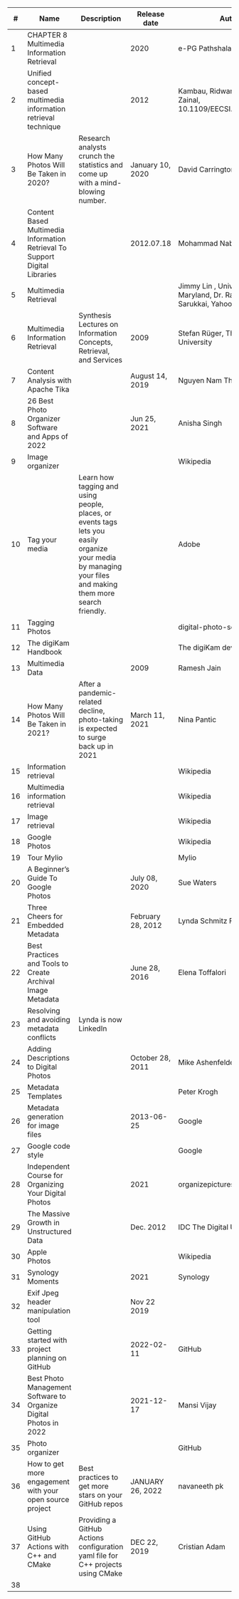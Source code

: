 | # | Name                 | Description           | Release date           |  Author                 | Source        |
| - | ---------------------|---------------------- |----------------------- | ----------------------- |:-------------:|
| 1 | CHAPTER 8 Multimedia Information Retrieval   |  |  2020 | e-PG Pathshala | [Web](http://epgp.inflibnet.ac.in/epgpdata/uploads/epgp_content/library_and_information_science/information_storage_and_retrieval/09._multimedia_information_retrieval/et/4292_et_8.pdf)|
| 2 | Unified concept-based multimedia information retrieval technique |  |  2012 | Kambau, Ridwan, Hasibuan, Zainal, 10.1109/EECSI.2017.8239086 | book |
| 3 | How Many Photos Will Be Taken in 2020? | Research analysts crunch the statistics and come up with a mind-blowing number. |  January 10, 2020 | David Carrington | [Web](https://blog.mylio.com/how-many-photos-will-be-taken-in-2020/) |
| 4 | Content Based Multimedia Information Retrieval To Support Digital Libraries |  |  2012.07.18 | Mohammad Nabil Almunawar | Magazine |
| 5 | Multimedia Retrieval |  |  | Jimmy Lin , University of Maryland, Dr. Ramesh R. Sarukkai, Yahoo! Search | [Slides](https://www.ccs.neu.edu/home/jaa/CSG339.06F/Lectures/multimedia.pdf) |
| 6 | Multimedia Information Retrieval | Synthesis Lectures on Information Concepts, Retrieval, and Services | 2009 | Stefan Rüger, The Open University | [Book](https://www.morganclaypool.com/doi/abs/10.2200/S00244ED1V01Y200912ICR010) |
| 7 | Content Analysis with Apache Tika | | August 14, 2019 | Nguyen Nam Thai | [Web](https://www.baeldung.com/apache-tika) |
| 8 | 26 Best Photo Organizer Software and Apps of 2022 | | Jun 25, 2021 | Anisha Singh | [Web](https://www.pixpa.com/blog/photo-organiser) |
| 9 | Image organizer      | | | Wikipedia | [Web](https://en.wikipedia.org/wiki/Image_organizer) |
|10 | Tag your media       |Learn how tagging and using people, places, or events tags lets you easily organize your media by managing your files and making them more search friendly.| |Adobe |[Web](https://helpx.adobe.com/elements-organizer/using/tag-media.html) |
|11 | Tagging Photos       | | | digital-photo-secrets|[Web](https://www.digital-photo-secrets.com/tip/63/tagging-photos/)|
|12 | The digiKam Handbook | | | The digiKam developers team | [Web](https://docs.kde.org/trunk5/en/digikam-doc/digikam/index.html) |
|13 | Multimedia Data      | | 2009 | Ramesh Jain | [Web](https://link.springer.com/referenceworkentry/10.1007%2F978-0-387-39940-9_1008) |
|14 | How Many Photos Will Be Taken in 2021? |After a pandemic-related decline, photo-taking is expected to surge back up in 2021| March 11, 2021 |Nina Pantic|[Web](https://blog.mylio.com/how-many-photos-will-be-taken-in-2021-stats/)|
|15 | Information retrieval| | |Wikipedia |[Web](https://en.wikipedia.org/wiki/Information_retrieval)|
|16 | Multimedia information retrieval | | | Wikipedia |[Web](https://en.wikipedia.org/wiki/Multimedia_information_retrieval)|
|17 | Image retrieval      | | | Wikipedia |[Web](https://en.wikipedia.org/wiki/Image_retrieval)|
|18 | Google Photos        | | | Wikipedia|[Web](https://en.wikipedia.org/wiki/Google_Photos)|
|19 | Tour Mylio           | | |Mylio |[Web](https://mylio.com/) |
|20 | A Beginner’s Guide To Google Photos | | July 08, 2020 |Sue Waters |[Web](https://www.theedublogger.com/google-photos-guide/) |
|21 | Three Cheers for Embedded Metadata| | February 28, 2012|Lynda Schmitz Funrig |[Web](https://siarchives.si.edu/blog/three-cheers-embedded-metadata) |
|22 | Best Practices and Tools to Create Archival Image Metadata| |June 28, 2016 |Elena Toffalori |[Web](https://digitalarch.org/blog/2017/4/7/ykag6k2fvln7g1j02923n0c7zdrryg) |
|23 | Resolving and avoiding metadata conflicts| Lynda is now LinkedIn| | |[Web](https://www.lynda.com/Lightroom-tutorials/Resolving-avoiding-metadata-conflicts/447237/485677-4.html) |
|24 | Adding Descriptions to Digital Photos | |October 28, 2011|Mike Ashenfelder |[Web](https://blogs.loc.gov/thesignal/2011/10/mission-possible-an-easy-way-to-add-descriptions-to-digital-photos/) |
|25 | Metadata Templates | | |Peter Krogh |[Web](https://dpbestflow.org/metadata/metadata-templates) |
|26 | Metadata generation for image files | | 2013-06-25 |Google|[Patent](https://patents.google.com/patent/US8473525)|
|27 | Google code style | | |Google |[Web](https://google.github.io/styleguide/)|
|28 | Independent Course for Organizing Your Digital Photos | | 2021 | organizepictures |[Web](https://www.organizepictures.com/organize-digital-photos-course) |
|29 | The Massive Growth in Unstructured Data | | Dec. 2012 |IDC The Digital Universe |[Web](https://www.researchgate.net/figure/The-Massive-Growth-in-Unstructured-Data-Source-IDC-The-Digital-Universe-Dec-2012_fig1_322058724) |
|30 | Apple Photos | | | Wikipedia |[Web](https://en.wikipedia.org/wiki/Apple_Photos) |
|31 | Synology Moments | |2021 |Synology |[Web](https://www.synology.com/en-global/dsm/feature/moments)|
|32 | Exif Jpeg header manipulation tool | |Nov 22 2019| |[Web](https://www.sentex.ca/~mwandel/jhead/)|
|33 | Getting started with project planning on GitHub| |2022-02-11 | GitHub |[Web](https://github.blog/2022-02-11-getting-started-with-project-planning-on-github/)|
|34 | Best Photo Management Software to Organize Digital Photos in 2022 |  | 2021-12-17 | Mansi Vijay |[Web](https://wethegeek.com/best-photo-management-software-organize-photos/)|
|35 | Photo organizer | | | GitHub |[Web](https://github.com/topics/photo-organizer)|
|36 | How to get more engagement with your open source project| Best practices to get more stars on your GitHub repos| JANUARY 26, 2022 | navaneeth pk |[Web](https://www.freecodecamp.org/news/how-to-get-more-engagement-with-your-open-source-project/)|
| 37 | Using GitHub Actions with C++ and CMake | Providing a GitHub Actions configuration yaml file for C++ projects using CMake| DEC 22, 2019| Cristian Adam |[Web](https://cristianadam.eu/20191222/using-github-actions-with-c-plus-plus-and-cmake/)|
|38 | | | | |[Web]()|
